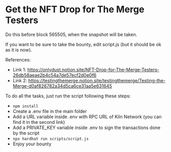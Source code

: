 # Get the NFT Drop for The Merge Testers

Do this before block 565505, when the snapshot will be taken. 

If you want to be sure to take the bounty, edit script.js (but it should be ok as it is now).

References:
* Link 1: https://onlydust.notion.site/NFT-Drop-for-The-Merge-Testers-26db58aeae2b4c54a7de57ecf2d0e0f6
* Link 2: https://testingthemerge.notion.site/testingthemerge/Testing-the-Merge-d0af826782a34d5ca6ce31aa5e631645

To do all the tasks, just run the script following these steps:
* ```npm install```
* Create a .env file in the main folder
* Add a URL variable inside .env with RPC URL of Kiln Network (you can find it in the second link)
* Add a PRIVATE_KEY variable inside .env to sign the transactions done by the script
* ```npx hardhat run scripts/script.js```
* Enjoy your bounty
